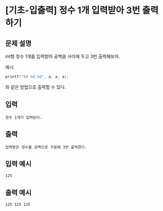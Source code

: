 # [기초-입출력] 정수 1개 입력받아 3번 출력하기

## 문제 설명
int형 정수 1개를 입력받아 공백을 사이에 두고 3번 출력해보자.


예시
```c
printf("%d %d %d", a, a, a);
```
와 같은 방법으로 출력할 수 있다.

## 입력
	정수 1개가 입력된다.
## 출력
	입력받은 정수를 공백으로 구분해 3번 출력한다.

## 입력 예시
	125
## 출력 예시
	125 125 125